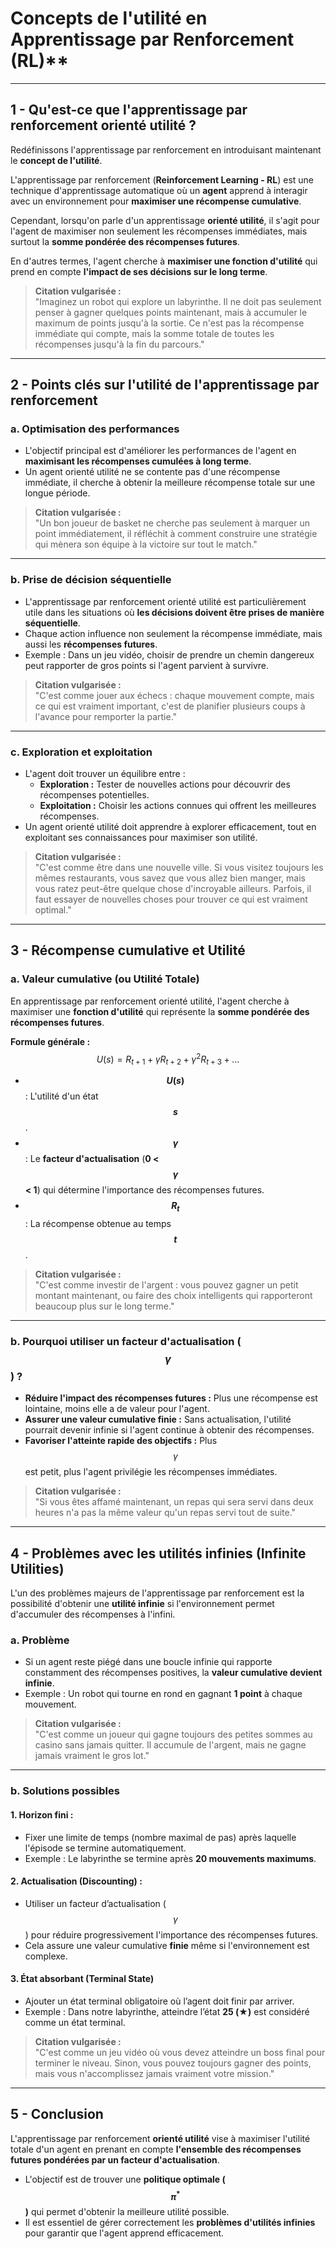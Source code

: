 # Concepts de l'utilité en Apprentissage par Renforcement (RL)**

---

## **1 - Qu'est-ce que l'apprentissage par renforcement orienté utilité ?**  
Redéfinissons l'apprentissage par renforcement en introduisant maintenant le **concept de l'utilité**.  

L'apprentissage par renforcement (**Reinforcement Learning - RL**) est une technique d'apprentissage automatique où un **agent** apprend à interagir avec un environnement pour **maximiser une récompense cumulative**.  

Cependant, lorsqu'on parle d'un apprentissage **orienté utilité**, il s'agit pour l'agent de maximiser non seulement les récompenses immédiates, mais surtout la **somme pondérée des récompenses futures**.  

En d'autres termes, l'agent cherche à **maximiser une fonction d'utilité** qui prend en compte **l'impact de ses décisions sur le long terme**.  

> **Citation vulgarisée :**   
> "Imaginez un robot qui explore un labyrinthe. Il ne doit pas seulement penser à gagner quelques points maintenant, mais à accumuler le maximum de points jusqu'à la sortie. Ce n'est pas la récompense immédiate qui compte, mais la somme totale de toutes les récompenses jusqu'à la fin du parcours."  

---

## **2 - Points clés sur l'utilité de l'apprentissage par renforcement**  

### **a. Optimisation des performances**  
- L'objectif principal est d'améliorer les performances de l'agent en **maximisant les récompenses cumulées à long terme**.  
- Un agent orienté utilité ne se contente pas d'une récompense immédiate, il cherche à obtenir la meilleure récompense totale sur une longue période.  

> **Citation vulgarisée :**  
> "Un bon joueur de basket ne cherche pas seulement à marquer un point immédiatement, il réfléchit à comment construire une stratégie qui mènera son équipe à la victoire sur tout le match."  

---

### **b. Prise de décision séquentielle**  
- L'apprentissage par renforcement orienté utilité est particulièrement utile dans les situations où **les décisions doivent être prises de manière séquentielle**.  
- Chaque action influence non seulement la récompense immédiate, mais aussi les **récompenses futures**.  
- Exemple : Dans un jeu vidéo, choisir de prendre un chemin dangereux peut rapporter de gros points si l'agent parvient à survivre.  

> **Citation vulgarisée :**  
> "C'est comme jouer aux échecs : chaque mouvement compte, mais ce qui est vraiment important, c'est de planifier plusieurs coups à l'avance pour remporter la partie."  

---

### **c. Exploration et exploitation**  
- L'agent doit trouver un équilibre entre :  
  - **Exploration :** Tester de nouvelles actions pour découvrir des récompenses potentielles.  
  - **Exploitation :** Choisir les actions connues qui offrent les meilleures récompenses.  
- Un agent orienté utilité doit apprendre à explorer efficacement, tout en exploitant ses connaissances pour maximiser son utilité.  

> **Citation vulgarisée :**  
> "C'est comme être dans une nouvelle ville. Si vous visitez toujours les mêmes restaurants, vous savez que vous allez bien manger, mais vous ratez peut-être quelque chose d'incroyable ailleurs. Parfois, il faut essayer de nouvelles choses pour trouver ce qui est vraiment optimal."  

---

## **3 - Récompense cumulative et Utilité**  
### **a. Valeur cumulative (ou Utilité Totale)**  
En apprentissage par renforcement orienté utilité, l'agent cherche à maximiser une **fonction d'utilité** qui représente la **somme pondérée des récompenses futures**.  

**Formule générale :**  
$$
U(s) = R_{t+1} + \gamma R_{t+2} + \gamma^2 R_{t+3} + \ldots
$$  

- **$$U(s)$$** : L'utilité d'un état **$$s$$**.  
- **$$\gamma$$** : Le **facteur d'actualisation** (**0 < $$\gamma$$ < 1**) qui détermine l'importance des récompenses futures.  
- **$$R_t$$** : La récompense obtenue au temps **$$t$$**.  

> **Citation vulgarisée :**  
> "C'est comme investir de l'argent : vous pouvez gagner un petit montant maintenant, ou faire des choix intelligents qui rapporteront beaucoup plus sur le long terme."  

---

### **b. Pourquoi utiliser un facteur d'actualisation ($$\gamma$$) ?**  
- **Réduire l'impact des récompenses futures :** Plus une récompense est lointaine, moins elle a de valeur pour l'agent.  
- **Assurer une valeur cumulative finie :** Sans actualisation, l'utilité pourrait devenir infinie si l'agent continue à obtenir des récompenses.  
- **Favoriser l'atteinte rapide des objectifs :** Plus $$\gamma$$ est petit, plus l'agent privilégie les récompenses immédiates.  

> **Citation vulgarisée :**  
> "Si vous êtes affamé maintenant, un repas qui sera servi dans deux heures n'a pas la même valeur qu'un repas servi tout de suite."  

---

## **4 - Problèmes avec les utilités infinies (Infinite Utilities)**  
L'un des problèmes majeurs de l'apprentissage par renforcement est la possibilité d'obtenir une **utilité infinie** si l'environnement permet d'accumuler des récompenses à l'infini.  

### **a. Problème**  
- Si un agent reste piégé dans une boucle infinie qui rapporte constamment des récompenses positives, la **valeur cumulative devient infinie**.  
- Exemple : Un robot qui tourne en rond en gagnant **1 point** à chaque mouvement.  

> **Citation vulgarisée :**  
> "C'est comme un joueur qui gagne toujours des petites sommes au casino sans jamais quitter. Il accumule de l'argent, mais ne gagne jamais vraiment le gros lot."  

---

### **b. Solutions possibles**  

#### **1. Horizon fini :**  
- Fixer une limite de temps (nombre maximal de pas) après laquelle l'épisode se termine automatiquement.  
- Exemple : Le labyrinthe se termine après **20 mouvements maximums**.  

#### **2. Actualisation (Discounting) :**  
- Utiliser un facteur d’actualisation ($$\gamma$$) pour réduire progressivement l'importance des récompenses futures.  
- Cela assure une valeur cumulative **finie** même si l'environnement est complexe.  

#### **3. État absorbant (Terminal State)**  
- Ajouter un état terminal obligatoire où l’agent doit finir par arriver.  
- Exemple : Dans notre labyrinthe, atteindre l’état **25 (★)** est considéré comme un état terminal.  

> **Citation vulgarisée :**  
> "C'est comme un jeu vidéo où vous devez atteindre un boss final pour terminer le niveau. Sinon, vous pouvez toujours gagner des points, mais vous n'accomplissez jamais vraiment votre mission."  

---

## **5 - Conclusion**  
L'apprentissage par renforcement **orienté utilité** vise à maximiser l'utilité totale d'un agent en prenant en compte **l'ensemble des récompenses futures pondérées par un facteur d'actualisation**.  
- L'objectif est de trouver une **politique optimale ($$\pi^*$$)** qui permet d'obtenir la meilleure utilité possible.  
- Il est essentiel de gérer correctement les **problèmes d'utilités infinies** pour garantir que l'agent apprend efficacement.  
